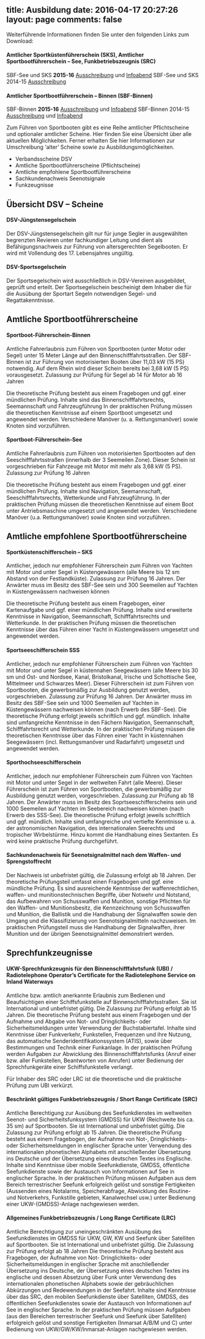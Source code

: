 title: Ausbildung
date: 2016-04-17 20:27:26
layout: page
comments: false
---

Weiterführende Informationen finden Sie unter den folgenden Links zum Download:

#### **Amtlicher Sportküstenführerschein (SKS), Amtlicher Sportbootführerschein – See, Funkbetriebszeugnis (SRC)**
  SBF-See und SKS **2015-16** [Ausschreibung](sbf-see_und_sks_2015-16.pdf) und [Infoabend](sbf-see_und_sks_infoabend_2015-16.pdf)
  SBF-See und SKS 2014-15 [Ausschreibung](sbf-see_und_sks_2014-15.pdf)

#### **Amtlicher Sportbootführerschein – Binnen (SBF-Binnen)**
  SBF-Binnen **2015-16** [Ausschreibung](sbf-binnen_2015-16.pdf) und [Infoabend](sbf-binnen_infoabend_2015-16.pdf)
  SBF-Binnen 2014-15 [Ausschreibung](sbf-binnen_2014-15.pdf) und [Infoabend](sbf-binnen_infoabend_2014-15.pdf)

Zum Führen von Sportbooten gibt es eine Reihe amtlicher Pflichtscheine und optionaler amtlicher Scheine. Hier finden Sie eine Übersicht über alle aktuellen Möglichkeiten. Ferner erhalten Sie hier Informationen zur Umschreibung ‘alter’ Scheine sowie zu Ausbildungsmöglichkeiten.
- Verbandsscheine DSV
- Amtliche Sportbootführerscheine (Pflichtscheine)
- Amtliche empfohlene Sportbootführerscheine
- Sachkundenachweis Seenotsignale
- Funkzeugnisse

## Übersicht DSV – Scheine

#### **DSV-Jüngstensegelschein**
Der DSV-Jüngstensegelschein gilt nur für junge Segler in ausgewählten begrenzten Revieren unter fachkundiger Leitung und dient als Befähigungsnachweis zur Führung von altersgerechten Segelbooten. Er wird mit Vollendung des 17. Lebensjahres ungültig.

#### **DSV-Sportsegelschein**
Der Sportsegelschein wird ausschließlich in DSV-Vereinen ausgebildet, geprüft und erteilt. Der Sportsegelschein bescheinigt dem Inhaber die für die Ausübung der Sportart Segeln notwendigen Segel- und Regattakenntnisse.

## Amtliche Sportbootführerscheine

#### **Sportboot-Führerschein-Binnen**
Amtliche Fahrerlaubnis zum Führen von Sportbooten (unter Motor oder Segel) unter 15 Meter Länge auf den Binnenschifffahrtsstraßen. Der SBF-Binnen ist zur Führung von motorisierten Booten über 11,03 kW (15 PS) notwendig. Auf dem Rhein wird dieser Schein bereits bei 3,68 kW (5 PS) vorausgesetzt. Zulassung zur Prüfung für Segel ab 14 für Motor ab 16 Jahren

Die theoretische Prüfung besteht aus einem Fragebogen und ggf. einer mündlichen Prüfung. Inhalte sind das Binnenschifffahrtsrechts, Seemannschaft und Fahrzeugführung
In der praktischen Prüfung müssen die theoretischen Kenntnisse auf einem Sportboot umgesetzt und angewendet werden. Verschiedene Manöver (u. a. Rettungsmanöver) sowie Knoten sind vorzuführen.

#### **Sportboot-Führerschein-See**
Amtliche Fahrerlaubnis zum Führen von motorisierten Sportbooten auf den Seeschifffahrtsstraßen (innerhalb der 3 Seemeilen Zone). Dieser Schein ist vorgeschrieben für Fahrzeuge mit Motor mit mehr als 3,68 kW (5 PS). Zulassung zur Prüfung 16 Jahren

Die theoretische Prüfung besteht aus einem Fragebogen und ggf. einer mündlichen Prüfung. Inhalte sind Navigation, Seemannschaft, Seeschifffahrtsrechts, Wetterkunde und Fahrzeugführung.
In der praktischen Prüfung müssen die theoretischen Kenntnisse auf einem Boot unter Antriebsmaschine umgesetzt und angewendet werden. Verschiedene Manöver (u.a. Rettungsmanöver) sowie Knoten sind vorzuführen.

## Amtliche empfohlene Sportbootführerscheine

#### **Sportküstenschifferschein – SKS**
Amtlicher, jedoch nur empfohlener Führerschein zum Führen von Yachten mit Motor und unter Segel in Küstengewässern (alle Meere bis 12 sm Abstand von der Festlandküste). Zulassung zur Prüfung 16 Jahren. Der Anwärter muss im Besitz des SBF-See sein und 300 Seemeilen auf Yachten in Küstengewässern nachweisen können

Die theoretische Prüfung besteht aus einem Fragebogen, einer Kartenaufgabe und ggf. einer mündlichen Prüfung. Inhalte sind erweiterte Kenntnisse in Navigation, Seemannschaft, Schifffahrtsrechts und Wetterkunde.
In der praktischen Prüfung müssen die theoretischen Kenntnisse über das Führen einer Yacht in Küstengewässern umgesetzt und angewendet werden.

#### **Sportseeschifferschein SSS**
Amtlicher, jedoch nur empfohlener Führerschein zum Führen von Yachten mit Motor und unter Segel in küstennahen Seegewässern (alle Meere bis 30 sm und Ost- und Nordsee, Kanal, Bristolkanal, Irische und Schottische See, Mittelmeer und Schwarzes Meer). Dieser Führerschein ist zum Führen von Sportbooten, die gewerbsmäßig zur Ausbildung genutzt werden, vorgeschrieben. Zulassung zur Prüfung 16 Jahren. Der Anwärter muss im Besitz des SBF-See sein und 1000 Seemeilen auf Yachten in Küstengewässern nachweisen können (nach Erwerb des SBF-See).
Die theoretische Prüfung erfolgt jeweils schriftlich und ggf. mündlich. Inhalte sind umfangreiche Kenntnisse in den Fächern Navigation, Seemannschaft, Schifffahrtsrecht und Wetterkunde.
In der praktischen Prüfung müssen die theoretischen Kenntnisse über das Führen einer Yacht in küstennahen Seegewässern (incl. Rettungsmanöver und Radarfahrt) umgesetzt und angewendet werden.

#### **Sporthochseeschifferschein**
Amtlicher, jedoch nur empfohlener Führerschein zum Führen von Yachten mit Motor und unter Segel in der weltweiten Fahrt (alle Meere). Dieser Führerschein ist zum Führen von Sportbooten, die gewerbsmäßig zur Ausbildung genutzt werden, vorgeschrieben. Zulassung zur Prüfung ab 18 Jahren. Der Anwärter muss im Besitz des Soprtseeschifferscheins sein und 1000 Seemeilen auf Yachten im Seebereich nachweisen können (nach Erwerb des SSS-See).
Die theoretische Prüfung erfolgt jeweils schriftlich und ggf. mündlich. Inhalte sind umfangreiche und vertiefte Kenntnisse u. a. der astronomischen Navigation, des internationalen Seerechts und tropischer Wirbelstürme. Hinzu kommt die Handhabung eines Sextanten. Es wird keine praktische Prüfung durchgeführt.

#### **Sachkundenachweis für Seenotsignalmittel nach dem Waffen- und Sprengstoffrecht**
Der Nachweis ist unbefristet gültig, die Zulassung erfolgt ab 18 Jahren. Der theoretische Prüfungsteil umfasst einen Fragebogen und ggf. eine mündliche Prüfung. Es sind ausreichende Kenntnisse der waffenrechtlichen, waffen- und munitionstechnischen Begriffe, über Notwehr und Notstand, das Aufbewahren von Schusswaffen und Munition, sonstige Pflichten für den Waffen- und Munitionsbesitz, die Kennzeichnung von Schusswaffen und Munition, die Ballistik und die Handhabung der Signalwaffen sowie den Umgang
und die Klassifizierung von Seenotsignalmitteln nachzuweisen. Im praktischen Prüfungsteil muss die Handhabung der Signalwaffen, ihrer Munition und der übrigen Seenotsignalmittel demonstriert werden.

## Sprechfunkzeugnisse

#### **UKW-Sprechfunkzeugnis für den Binnenschifffahrtsfunk (UBI) / Radiotelephone Operator’s Certificate for the Radiotelephone Service on Inland Waterways**
Amtliche bzw. amtlich anerkannte Erlaubnis zum Bedienen und Beaufsichtigen einer Schiffsfunkstelle auf Binnenschifffahrtsstraßen. Sie ist International und unbefristet gültig. Die Zulassung zur Prüfung erfolgt ab 15 Jahren.
Die theoretische Prüfung besteht aus einem Fragebogen und der Aufnahme und Abgabe von Not- und Dringlichkeits- oder Sicherheitsmeldungen unter Verwendung der Buchstabiertafel.
Inhalte sind Kenntnisse über Funkverkehr, Funkstellen, Frequenzen und ihre Nutzung, das automatische Senderidentifikationssystem (ATIS), sowie über Bestimmungen und Technik einer Funkanlage.
In der praktischen Prüfung werden Aufgaben zur Abwicklung des Binnenschifffahrtsfunks (Anruf einer bzw. aller Funkstellen, Beantworten von Anrufen) unter Bedienung der Sprechfunkgeräte einer Schiffsfunkstelle verlangt.

Für Inhaber des SRC oder LRC ist die theoretische und die praktische Prüfung zum UBI verkürzt.

#### **Beschränkt gültiges Funkbetriebszeugnis / Short Range Certificate (SRC)**
Amtliche Berechtigung zur Ausübung des Seefunkdienstes im weltweiten Seenot- und Sicherheitsfunksystem (GMDSS) für UKW (Reichweite bis ca. 35 sm) auf Sportbooten. Sie ist International und unbefristet gültig. Die Zulassung zur Prüfung erfolgt ab 15 Jahren.
Die theoretische Prüfung besteht aus einem Fragebogen, der Aufnahme von Not-, Dringlichkeits- oder Sicherheitsmeldungen in englischer Sprache unter Verwendung des internationalen phonetischen Alphabets mit anschließender Übersetzung ins Deutsche und der Übersetzung eines deutschen Textes ins Englische. Inhalte sind Kenntnisse über mobile Seefunkdienste, GMDSS, öffentliche Seefunkdienste sowie der Austausch von Informationen auf See in englischer Sprache.
In der praktischen Prüfung müssen Aufgaben aus dem Bereich terrestrischer Seefunk erfolgreich gelöst und sonstige Fertigkeiten (Aussenden eines Notalarms, Speicherabfrage, Abwicklung des Routine- und Notverkehrs, Funkstille gebieten, Kanalwechsel usw.) unter Bedienung einer UKW-(GMDSS)-Anlage nachgewiesen werden.

#### **Allgemeines Funkbetriebszeugnis / Long Range Certificate (LRC)**
Amtliche Berechtigung zur uneingeschränkten Ausübung des Seefunkdienstes im GMDSS für UKW, GW, KW und Seefunk über Satelliten auf Sportbooten. Sie ist International und unbefristet gültig. Die Zulassung zur Prüfung erfolgt ab 18 Jahren
Die theoretische Prüfung besteht aus Fragebogen, der Aufnahme von Not- Dringlichkeits- oder Sicherheitsmeldungen in englischer Sprache mit anschließender Übersetzung ins Deutsche, der Übersetzung eines deutschen Textes ins englische und dessen Absetzung über Funk unter Verwendung des internationalen phonetischen Alphabets sowie der gebräuchlichen Abkürzungen und Redewendungen in der Seefahrt. Inhalte sind Kenntnisse über das SRC, den mobilen Seefunkdienste über Satelliten, GMDSS, des öffentlichen Seefunkdienstes sowie der Austausch von Informationen auf See in englischer Sprache.
In der praktischen Prüfung müssen Aufgaben (aus den Bereichen terrestrischer Seefunk und Seefunk über Satelliten) erfolgreich gelöst und sonstige Fertigkeiten (Inmarsat A/B/M und C) unter Bedienung von UKW/GW/KW/Inmarsat-Anlagen nachgewiesen werden.
